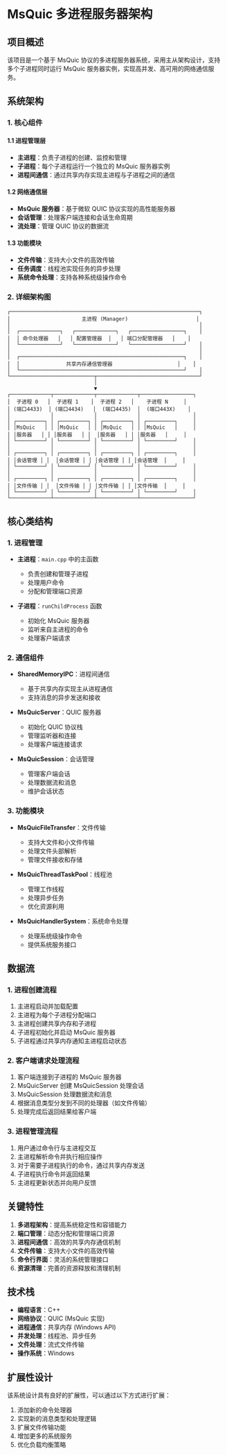 # MsQuic 多进程服务器架构

## 项目概述

该项目是一个基于 MsQuic 协议的多进程服务器系统，采用主从架构设计，支持多个子进程同时运行 MsQuic 服务器实例，实现高并发、高可用的网络通信服务。

## 系统架构

### 1. 核心组件

#### 1.1 进程管理层

- **主进程**：负责子进程的创建、监控和管理
- **子进程**：每个子进程运行一个独立的 MsQuic 服务器实例
- **进程间通信**：通过共享内存实现主进程与子进程之间的通信

#### 1.2 网络通信层

- **MsQuic 服务器**：基于微软 QUIC 协议实现的高性能服务器
- **会话管理**：处理客户端连接和会话生命周期
- **流处理**：管理 QUIC 协议的数据流

#### 1.3 功能模块

- **文件传输**：支持大小文件的高效传输
- **任务调度**：线程池实现任务的异步处理
- **系统命令处理**：支持各种系统级操作命令

### 2. 详细架构图

```
┌─────────────────────────────────────────────────────────────┐
│                       主进程 (Manager)                      │
│                                                             │
│  ┌─────────────┐   ┌─────────────┐   ┌─────────────────┐    │
│  │ 命令处理器   │   │ 配置管理器  │   │ 端口分配管理器   │    │
│  └─────────────┘   └─────────────┘   └─────────────────┘    │
│                                                             │
│  ┌─────────────────────────────────────────────────────┐    │
│  │               共享内存通信管理器                     │    │
│  └─────────────────────────────────────────────────────┘    │
└───────────────────────────┬─────────────────────────────────┘
                            │
                            ▼
┌─────────────┬─────────────┬─────────────┬─────────────────┐
│  子进程 0   │  子进程 1    │  子进程 2   │    子进程 N     │
│ (端口4433)  │ (端口4434)   │  (端口4435)  │  (端口443X)    │
│             │             │             │                 │
│ ┌─────────┐ │ ┌─────────┐ │ ┌─────────┐ │ ┌─────────┐     │
│ │MsQuic   │ │ │MsQuic   │ │ │MsQuic   │ │ │MsQuic   │     │
│ │服务器   │ │ │服务器   │ │  │服务器   │ │ │服务器   │     │
│ └─────────┘ │ └─────────┘ │ └─────────┘ │ └─────────┘     │
│             │             │             │                 │
│ ┌─────────┐ │ ┌─────────┐ │ ┌─────────┐ │ ┌─────────┐     │
│ │会话管理 │ │  │会话管理 │ │ │会话管理 │ │ │会话管理  │     │
│ └─────────┘ │ └─────────┘ │ └─────────┘ │ └─────────┘     │
│             │             │             │                 │
│ ┌─────────┐ │ ┌─────────┐ │ ┌─────────┐ │ ┌─────────┐     │
│ │文件传输 │ │  │文件传输 │ │ │文件传输 │ │ │文件传输  │     │
│ └─────────┘ │ └─────────┘ │ └─────────┘ │ └─────────┘     │
└─────────────┴─────────────┴─────────────┴─────────────────┘
```

## 核心类结构

### 1. 进程管理

- **主进程**：`main.cpp` 中的主函数
  - 负责创建和管理子进程
  - 处理用户命令
  - 分配和管理端口资源

- **子进程**：`runChildProcess` 函数
  - 初始化 MsQuic 服务器
  - 监听来自主进程的命令
  - 处理客户端请求

### 2. 通信组件

- **SharedMemoryIPC**：进程间通信
  - 基于共享内存实现主从进程通信
  - 支持消息的异步发送和接收

- **MsQuicServer**：QUIC 服务器
  - 初始化 QUIC 协议栈
  - 管理监听器和连接
  - 处理客户端连接请求

- **MsQuicSession**：会话管理
  - 管理客户端会话
  - 处理数据流和消息
  - 维护会话状态

### 3. 功能模块

- **MsQuicFileTransfer**：文件传输
  - 支持大文件和小文件传输
  - 处理文件头部解析
  - 管理文件接收和存储

- **MsQuicThreadTaskPool**：线程池
  - 管理工作线程
  - 处理异步任务
  - 优化资源利用

- **MsQuicHandlerSystem**：系统命令处理
  - 处理系统级操作命令
  - 提供系统服务接口

## 数据流

### 1. 进程创建流程

1. 主进程启动并加载配置
2. 主进程为每个子进程分配端口
3. 主进程创建共享内存和子进程
4. 子进程初始化并启动 MsQuic 服务器
5. 子进程通过共享内存通知主进程启动状态

### 2. 客户端请求处理流程

1. 客户端连接到子进程的 MsQuic 服务器
2. MsQuicServer 创建 MsQuicSession 处理会话
3. MsQuicSession 处理数据流和消息
4. 根据消息类型分发到不同的处理器（如文件传输）
5. 处理完成后返回结果给客户端

### 3. 进程管理流程

1. 用户通过命令行与主进程交互
2. 主进程解析命令并执行相应操作
3. 对于需要子进程执行的命令，通过共享内存发送
4. 子进程执行命令并返回结果
5. 主进程更新状态并向用户反馈

## 关键特性

1. **多进程架构**：提高系统稳定性和容错能力
2. **端口管理**：动态分配和管理端口资源
3. **进程间通信**：高效的共享内存通信机制
4. **文件传输**：支持大小文件的高效传输
5. **命令行界面**：灵活的系统管理接口
6. **资源清理**：完善的资源释放和清理机制

## 技术栈

- **编程语言**：C++
- **网络协议**：QUIC (MsQuic 实现)
- **进程通信**：共享内存 (Windows API)
- **并发处理**：线程池、异步任务
- **文件处理**：流式文件传输
- **操作系统**：Windows

## 扩展性设计

该系统设计具有良好的扩展性，可以通过以下方式进行扩展：

1. 添加新的命令处理器
2. 实现新的消息类型和处理逻辑
3. 扩展文件传输功能
4. 增加更多的系统服务
5. 优化负载均衡策略
